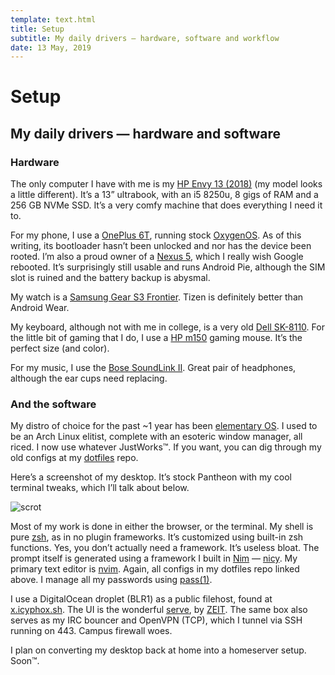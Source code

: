 ```yaml
---
template: text.html
title: Setup
subtitle: My daily drivers — hardware, software and workflow
date: 13 May, 2019
---
```


# Setup
## My daily drivers — hardware and software

### Hardware

The only computer I have with me is my [HP Envy 13 (2018)](https://store.hp.com/us/en/mdp/laptops/envy-13) (my model looks a little different). It’s a 13” ultrabook, with an i5 8250u,
8 gigs of RAM and a 256 GB NVMe SSD. It’s a very comfy machine that does everything I need it to.

For my phone, I use a [OnePlus 6T](https://www.oneplus.in/6t), running stock [OxygenOS](https://www.oneplus.in/oxygenos). As of this writing, its bootloader hasn’t been unlocked and nor has the device been rooted.
I’m also a proud owner of a [Nexus 5](https://en.wikipedia.org/wiki/Nexus_5), which I really wish Google rebooted. It’s surprisingly still usable and runs Android Pie, although the SIM slot is ruined and the battery backup is abysmal.

My watch is a [Samsung Gear S3 Frontier](https://www.samsung.com/in/wearables/gear-s3-frontier-r760/). Tizen is definitely better than Android Wear.

My keyboard, although not with me in college, is a very old [Dell SK-8110](https://www.amazon.com/Dell-Keyboard-Model-SK-8110-Interface/dp/B00366HMMO). 
For the little bit of gaming that I do, I use a [HP m150](https://www.hpshopping.in/hp-m150-gaming-mouse-3dr63pa.html) gaming mouse. It’s the perfect size (and color).

For my music, I use the [Bose SoundLink II](https://www.boseindia.com/en_in/products/headphones/over_ear_headphones/soundlink-around-ear-wireless-headphones-ii.html). 
Great pair of headphones, although the ear cups need replacing.

### And the software

My distro of choice for the past ~1 year has been [elementary OS](https://elementary.io). I used to be an Arch Linux elitist, complete with an esoteric
window manager, all riced. I now use whatever JustWorks™. If you want, you can dig through my old configs at my [dotfiles](https://github.com/icyphox/dotfiles) repo. 

Here’s a screenshot of my desktop. It’s stock Pantheon with my cool terminal tweaks, which I’ll talk about below.

![scrot](https://x.icyphox.sh/RT-2W.png)

Most of my work is done in either the browser, or the terminal.
My shell is pure [zsh](http://www.zsh.org), as in no plugin frameworks. It’s customized using built-in zsh functions. Yes, you don’t actually need
a framework. It’s useless bloat. The prompt itself is generated using a framework I built in [Nim](https://nim-lang.org) — [nicy](https://github.com/icyphox/nicy).
My primary text editor is [nvim](https://neovim.org). Again, all configs in my dotfiles repo linked above.
I manage all my passwords using [pass(1)](https://passwordstore.org).

I use a DigitalOcean droplet (BLR1) as a public filehost, found at [x.icyphox.sh](https://x.icyphox.sh). The UI is the wonderful [serve](https://github.com/zeit/serve), by [ZEIT](https://zeit.co).
The same box also serves as my IRC bouncer and OpenVPN (TCP), which I tunnel via SSH running on 443. Campus firewall woes. 

I plan on converting my desktop back at home into a homeserver setup. Soon™.
